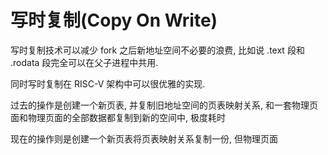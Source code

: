 # 写时复制(Copy On Write)

写时复制技术可以减少 fork 之后新地址空间不必要的浪费, 比如说 .text 段和 .rodata 段完全可以在父子进程中共用.

同时写时复制在 RISC-V 架构中可以很优雅的实现.

过去的操作是创建一个新页表, 并复制旧地址空间的页表映射关系, 和一套物理页面和物理页面的全部数据都复制到新的空间中, 极度耗时

现在的操作则是创建一个新页表将页表映射关系复制一份, 但物理页面